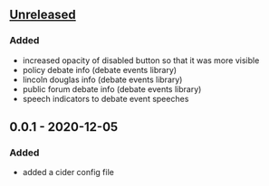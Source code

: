 ## [Unreleased]
### Added
- increased opacity of disabled button so that it was more visible
- policy debate info (debate events library)
- lincoln douglas info (debate events library)
- public forum debate info (debate events library)
- speech indicators to debate event speeches

## 0.0.1 - 2020-12-05
### Added
- added a cider config file

[Unreleased]: https://github.com/PrepTimer/PrepTime/compare/0.0.1...HEAD